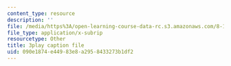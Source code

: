 ```yaml
---
content_type: resource
description: ''
file: /media/https%3A/open-learning-course-data-rc.s3.amazonaws.com/8-13-14-experimental-physics-i-ii-junior-lab-fall-2016-spring-2017/090e1874e44983e8a2958433273b1df2_-JtATRj2EG4.srt
file_type: application/x-subrip
resourcetype: Other
title: 3play caption file
uid: 090e1874-e449-83e8-a295-8433273b1df2
---
```

